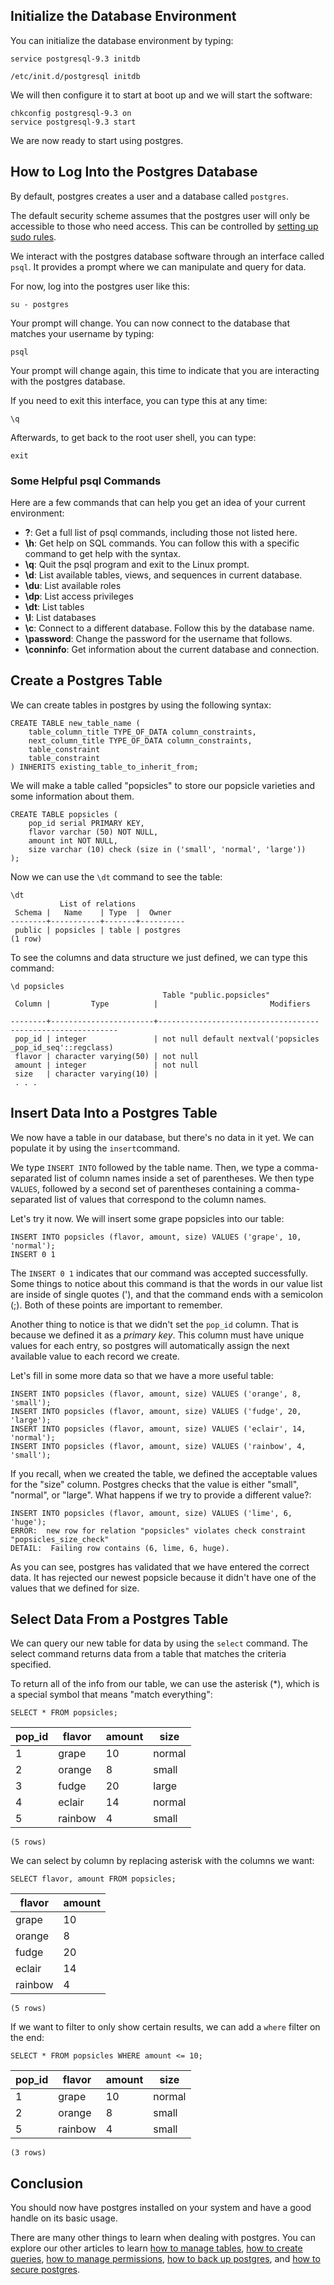 ## Initialize the Database Environment

You can initialize the database environment by typing:

```
service postgresql-9.3 initdb
```

```
/etc/init.d/postgresql initdb
```

We will then configure it to start at boot up and we will start the software:

```
chkconfig postgresql-9.3 on
service postgresql-9.3 start
```

We are now ready to start using postgres.



## How to Log Into the Postgres Database

By default, postgres creates a user and a database called `postgres`.

The default security scheme assumes that the postgres user will only be accessible to those who need access. This can be controlled by [setting up sudo rules](https://www.digitalocean.com/community/articles/how-to-edit-the-sudoers-file-on-ubuntu-and-centos).

We interact with the postgres database software through an interface called `psql`. It provides a prompt where we can manipulate and query for data.

For now, log into the postgres user like this:

```
su - postgres
```

Your prompt will change. You can now connect to the database that matches your username by typing:

```
psql
```

Your prompt will change again, this time to indicate that you are interacting with the postgres database.

If you need to exit this interface, you can type this at any time:

```
\q
```

Afterwards, to get back to the root user shell, you can type:

```
exit
```

### Some Helpful psql Commands

Here are a few commands that can help you get an idea of your current environment:

- **\?**: Get a full list of psql commands, including those not listed here.
- **\h**: Get help on SQL commands. You can follow this with a specific command to get help with the syntax.
- **\q**: Quit the psql program and exit to the Linux prompt.
- **\d**: List available tables, views, and sequences in current database.
- **\du**: List available roles
- **\dp**: List access privileges
- **\dt**: List tables
- **\l**: List databases
- **\c**: Connect to a different database. Follow this by the database name.
- **\password**: Change the password for the username that follows.
- **\conninfo**: Get information about the current database and connection.



## Create a Postgres Table

We can create tables in postgres by using the following syntax:

```
CREATE TABLE new_table_name (
    table_column_title TYPE_OF_DATA column_constraints,
    next_column_title TYPE_OF_DATA column_constraints,
    table_constraint
    table_constraint
) INHERITS existing_table_to_inherit_from;
```

We will make a table called "popsicles" to store our popsicle varieties and some information about them.

```
CREATE TABLE popsicles (
    pop_id serial PRIMARY KEY,
    flavor varchar (50) NOT NULL,
    amount int NOT NULL,
    size varchar (10) check (size in ('small', 'normal', 'large'))
);
```

Now we can use the `\dt` command to see the table:

```
\dt
           List of relations
 Schema |   Name    | Type  |  Owner   
--------+-----------+-------+----------
 public | popsicles | table | postgres
(1 row)
```

To see the columns and data structure we just defined, we can type this command:

```
\d popsicles
                                  Table "public.popsicles"
 Column |         Type          |                         Modifiers  

--------+-----------------------+------------------------------------
------------------------
 pop_id | integer               | not null default nextval('popsicles
_pop_id_seq'::regclass)
 flavor | character varying(50) | not null
 amount | integer               | not null
 size   | character varying(10) | 
 . . .
```



## Insert Data Into a Postgres Table

We now have a table in our database, but there's no data in it yet. We can populate it by using the `insert`command.

We type `INSERT INTO` followed by the table name. Then, we type a comma-separated list of column names inside a set of parentheses. We then type `VALUES`, followed by a second set of parentheses containing a comma-separated list of values that correspond to the column names.

Let's try it now. We will insert some grape popsicles into our table:

```
INSERT INTO popsicles (flavor, amount, size) VALUES ('grape', 10, 'normal');
INSERT 0 1
```

The `INSERT 0 1` indicates that our command was accepted successfully. Some things to notice about this command is that the words in our value list are inside of single quotes ('), and that the command ends with a semicolon (;). Both of these points are important to remember.

Another thing to notice is that we didn't set the `pop_id` column. That is because we defined it as a *primary key*. This column must have unique values for each entry, so postgres will automatically assign the next available value to each record we create.

Let's fill in some more data so that we have a more useful table:

```
INSERT INTO popsicles (flavor, amount, size) VALUES ('orange', 8, 'small');
INSERT INTO popsicles (flavor, amount, size) VALUES ('fudge', 20, 'large');
INSERT INTO popsicles (flavor, amount, size) VALUES ('eclair', 14, 'normal');
INSERT INTO popsicles (flavor, amount, size) VALUES ('rainbow', 4, 'small');
```

If you recall, when we created the table, we defined the acceptable values for the "size" column. Postgres checks that the value is either "small", "normal", or "large". What happens if we try to provide a different value?:

```
INSERT INTO popsicles (flavor, amount, size) VALUES ('lime', 6, 'huge');
ERROR:  new row for relation "popsicles" violates check constraint "popsicles_size_check"
DETAIL:  Failing row contains (6, lime, 6, huge).
```

As you can see, postgres has validated that we have entered the correct data. It has rejected our newest popsicle because it didn't have one of the values that we defined for size.



## Select Data From a Postgres Table

We can query our new table for data by using the `select` command. The select command returns data from a table that matches the criteria specified.

To return all of the info from our table, we can use the asterisk (*), which is a special symbol that means "match everything":

```
SELECT * FROM popsicles;
```

| pop_id | flavor  | amount | size   |
| ------ | ------- | ------ | ------ |
| 1      | grape   | 10     | normal |
| 2      | orange  | 8      | small  |
| 3      | fudge   | 20     | large  |
| 4      | eclair  | 14     | normal |
| 5      | rainbow | 4      | small  |

```
(5 rows)
```

We can select by column by replacing asterisk with the columns we want:

```
SELECT flavor, amount FROM popsicles;
```

| flavor  | amount |
| ------- | ------ |
| grape   | 10     |
| orange  | 8      |
| fudge   | 20     |
| eclair  | 14     |
| rainbow | 4      |

```
(5 rows)
```

If we want to filter to only show certain results, we can add a `where` filter on the end:

```
SELECT * FROM popsicles WHERE amount <= 10;
```

| pop_id | flavor  | amount | size   |
| ------ | ------- | ------ | ------ |
| 1      | grape   | 10     | normal |
| 2      | orange  | 8      | small  |
| 5      | rainbow | 4      | small  |

```
(3 rows)
```



## Conclusion

You should now have postgres installed on your system and have a good handle on its basic usage.

There are many other things to learn when dealing with postgres. You can explore our other articles to learn [how to manage tables](https://www.digitalocean.com/community/articles/how-to-create-remove-manage-tables-in-postgresql-on-a-cloud-server), [how to create queries](https://www.digitalocean.com/community/articles/how-to-create-data-queries-in-postgresql-by-using-the-select-command), [how to manage
permissions](https://www.digitalocean.com/community/articles/how-to-use-roles-and-manage-grant-permissions-in-postgresql-on-a-vps--2), [how to back up postgres](https://www.digitalocean.com/community/articles/how-to-backup-postgresql-databases-on-an-ubuntu-vps), and [how to secure postgres](https://www.digitalocean.com/community/articles/how-to-secure-postgresql-on-an-ubuntu-vps).